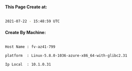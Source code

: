
   
#### This Page Create at:

```bash

2021-07-22 - 15:48:59 UTC

```

#### Create By Machine:

```bash

Host Name : fv-az41-799

platform  : Linux-5.8.0-1036-azure-x86_64-with-glibc2.31

Ip Local  : 10.1.0.31

```

